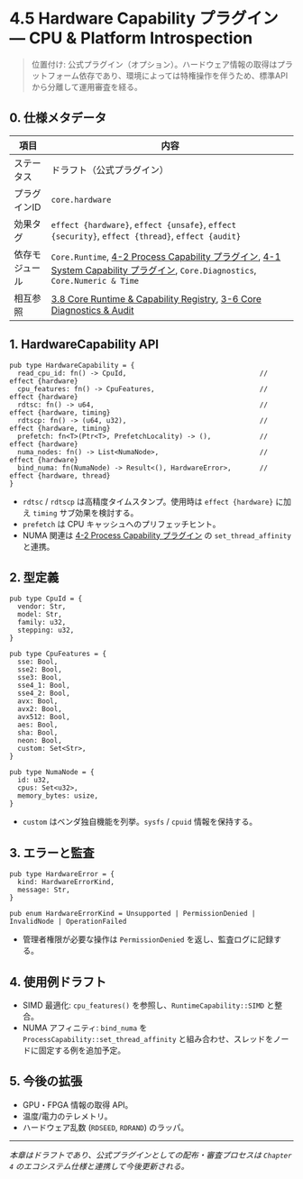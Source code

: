 # 4.5 Hardware Capability プラグイン — CPU & Platform Introspection

> 位置付け: 公式プラグイン（オプション）。ハードウェア情報の取得はプラットフォーム依存であり、環境によっては特権操作を伴うため、標準APIから分離して運用審査を経る。

## 0. 仕様メタデータ

| 項目 | 内容 |
| --- | --- |
| ステータス | ドラフト（公式プラグイン） |
| プラグインID | `core.hardware` |
| 効果タグ | `effect {hardware}`, `effect {unsafe}`, `effect {security}`, `effect {thread}`, `effect {audit}` |
| 依存モジュール | `Core.Runtime`, [4-2 Process Capability プラグイン](4-2-process-plugin.md), [4-1 System Capability プラグイン](4-1-system-plugin.md), `Core.Diagnostics`, `Core.Numeric & Time` |
| 相互参照 | [3.8 Core Runtime & Capability Registry](3-8-core-runtime-capability.md), [3-6 Core Diagnostics & Audit](3-6-core-diagnostics-audit.md) |

## 1. HardwareCapability API

```reml
pub type HardwareCapability = {
  read_cpu_id: fn() -> CpuId,                                 // effect {hardware}
  cpu_features: fn() -> CpuFeatures,                          // effect {hardware}
  rdtsc: fn() -> u64,                                         // effect {hardware, timing}
  rdtscp: fn() -> (u64, u32),                                 // effect {hardware, timing}
  prefetch: fn<T>(Ptr<T>, PrefetchLocality) -> (),            // effect {hardware}
  numa_nodes: fn() -> List<NumaNode>,                         // effect {hardware}
  bind_numa: fn(NumaNode) -> Result<(), HardwareError>,       // effect {hardware, thread}
}
```

- `rdtsc` / `rdtscp` は高精度タイムスタンプ。使用時は `effect {hardware}` に加え `timing` サブ効果を検討する。
- `prefetch` は CPU キャッシュへのプリフェッチヒント。
- NUMA 関連は [4-2 Process Capability プラグイン](4-2-process-plugin.md) の `set_thread_affinity` と連携。

## 2. 型定義

```reml
pub type CpuId = {
  vendor: Str,
  model: Str,
  family: u32,
  stepping: u32,
}

pub type CpuFeatures = {
  sse: Bool,
  sse2: Bool,
  sse3: Bool,
  sse4_1: Bool,
  sse4_2: Bool,
  avx: Bool,
  avx2: Bool,
  avx512: Bool,
  aes: Bool,
  sha: Bool,
  neon: Bool,
  custom: Set<Str>,
}

pub type NumaNode = {
  id: u32,
  cpus: Set<u32>,
  memory_bytes: usize,
}
```

- `custom` はベンダ独自機能を列挙。`sysfs` / `cpuid` 情報を保持する。

## 3. エラーと監査

```reml
pub type HardwareError = {
  kind: HardwareErrorKind,
  message: Str,
}

pub enum HardwareErrorKind = Unsupported | PermissionDenied | InvalidNode | OperationFailed
```

- 管理者権限が必要な操作は `PermissionDenied` を返し、監査ログに記録する。

## 4. 使用例ドラフト

- SIMD 最適化: `cpu_features()` を参照し、`RuntimeCapability::SIMD` と整合。
- NUMA アフィニティ: `bind_numa` を `ProcessCapability::set_thread_affinity` と組み合わせ、スレッドをノードに固定する例を追加予定。

## 5. 今後の拡張

- GPU・FPGA 情報の取得 API。
- 温度/電力のテレメトリ。
- ハードウェア乱数 (`RDSEED`, `RDRAND`) のラッパ。

---

*本章はドラフトであり、公式プラグインとしての配布・審査プロセスは `Chapter 4` のエコシステム仕様と連携して今後更新される。*

